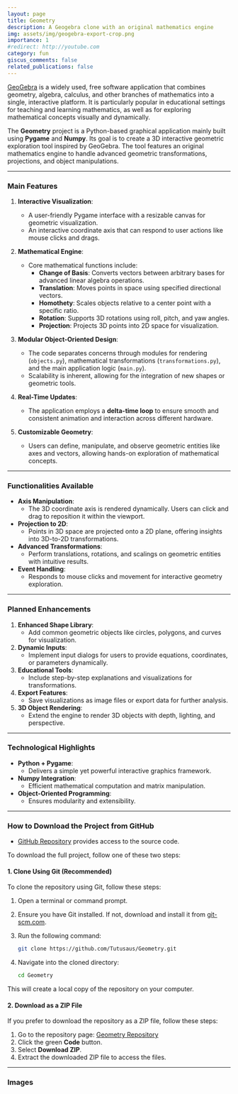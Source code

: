 ```yaml
---
layout: page
title: Geometry
description: A Geogebra clone with an original mathematics engine
img: assets/img/geogebra-export-crop.png
importance: 1
#redirect: http://youtube.com
category: fun
giscus_comments: false
related_publications: false
---
```


[GeoGebra](https://www.geogebra.org/3d?lang=es) is a widely used, free software application that combines geometry, algebra, calculus, and other branches of mathematics into a single, interactive platform. It is particularly popular in educational settings for teaching and learning mathematics, as well as for exploring mathematical concepts visually and dynamically. 

The **Geometry** project is a Python-based graphical application mainly built using **Pygame** and **Numpy**. Its goal is to create a 3D interactive geometric exploration tool inspired by GeoGebra. The tool features an original mathematics engine to handle advanced geometric transformations, projections, and object manipulations.

---

### **Main Features**
1. **Interactive Visualization**:
   - A user-friendly Pygame interface with a resizable canvas for geometric visualization.
   - An interactive coordinate axis that can respond to user actions like mouse clicks and drags.

2. **Mathematical Engine**:
   - Core mathematical functions include:
     - **Change of Basis**: Converts vectors between arbitrary bases for advanced linear algebra operations.
     - **Translation**: Moves points in space using specified directional vectors.
     - **Homothety**: Scales objects relative to a center point with a specific ratio.
     - **Rotation**: Supports 3D rotations using roll, pitch, and yaw angles.
     - **Projection**: Projects 3D points into 2D space for visualization.

3. **Modular Object-Oriented Design**:
   - The code separates concerns through modules for rendering (`objects.py`), mathematical transformations (`transformations.py`), and the main application logic (`main.py`).
   - Scalability is inherent, allowing for the integration of new shapes or geometric tools.

4. **Real-Time Updates**:
   - The application employs a **delta-time loop** to ensure smooth and consistent animation and interaction across different hardware.

5. **Customizable Geometry**:
   - Users can define, manipulate, and observe geometric entities like axes and vectors, allowing hands-on exploration of mathematical concepts.

---

### **Functionalities Available**
- **Axis Manipulation**:
  - The 3D coordinate axis is rendered dynamically. Users can click and drag to reposition it within the viewport.
- **Projection to 2D**:
  - Points in 3D space are projected onto a 2D plane, offering insights into 3D-to-2D transformations.
- **Advanced Transformations**:
  - Perform translations, rotations, and scalings on geometric entities with intuitive results.
- **Event Handling**:
  - Responds to mouse clicks and movement for interactive geometry exploration.

---

### **Planned Enhancements**
1. **Enhanced Shape Library**:
   - Add common geometric objects like circles, polygons, and curves for visualization.
2. **Dynamic Inputs**:
   - Implement input dialogs for users to provide equations, coordinates, or parameters dynamically.
3. **Educational Tools**:
   - Include step-by-step explanations and visualizations for transformations.
4. **Export Features**:
   - Save visualizations as image files or export data for further analysis.
5. **3D Object Rendering**:
   - Extend the engine to render 3D objects with depth, lighting, and perspective.

---

### **Technological Highlights**
- **Python + Pygame**:
  - Delivers a simple yet powerful interactive graphics framework.
- **Numpy Integration**:
  - Efficient mathematical computation and matrix manipulation.
- **Object-Oriented Programming**:
  - Ensures modularity and extensibility.

---

### **How to Download the Project from GitHub**
- [GitHub Repository](https://github.com/Tutusaus/Geometry) provides access to the source code.

To download the full project, follow one of these two steps:

#### **1. Clone Using Git (Recommended)**
To clone the repository using Git, follow these steps:

1. Open a terminal or command prompt.
2. Ensure you have Git installed. If not, download and install it from [git-scm.com](https://git-scm.com/).
3. Run the following command:

   ```sh
   git clone https://github.com/Tutusaus/Geometry.git
   ```

4. Navigate into the cloned directory:

   ```sh
   cd Geometry
   ```

This will create a local copy of the repository on your computer.

#### **2. Download as a ZIP File**
If you prefer to download the repository as a ZIP file, follow these steps:

1. Go to the repository page: [Geometry Repository](https://github.com/Tutusaus/Geometry)
2. Click the green **Code** button.
3. Select **Download ZIP**.
4. Extract the downloaded ZIP file to access the files.

---

### **Images**